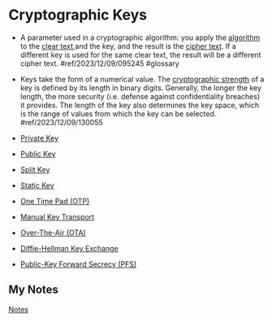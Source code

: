 # Cryptographic Keys
- A parameter used in a cryptographic algorithm: you apply the [algorithm](cryptographic-algorithm.md) to the [clear text ](clear-text.md) and the key, and the result is the [cipher text](cipher-text.md). If a different key is used for the same clear text, the result will be a different cipher text. #ref/2023/12/09/095245 #glossary 

- Keys take the form of a numerical value. The [cryptographic strength](cryptographic-strength.md) of a key is defined by its length in binary digits. Generally, the longer the key length, the more security (i.e. defense against confidentiality breaches) it provides. The length of the key also determines the key space, which is the range of values from which the key can be selected. #ref/2023/12/09/130055

- [Private Key](private-key.md)
- [Public Key](public-key.md)
- [Split Key](split-key.md)
- [Static Key](static-key.md)

- [One Time Pad (OTP)](one-time-pad.md)
- [Manual Key Transport](manual-key-transport.md)
- [Over-The-Air (OTA)](over-the-air.md)
- [Diffie-Hellman Key Exchange](diffie-hellman-key-exchange.md)
- [Public-Key Forward Secrecy (PFS)](public-key-forward-secrecy.md)
## My Notes
[Notes](mynotes/cryptographic-keys-notes.md)
